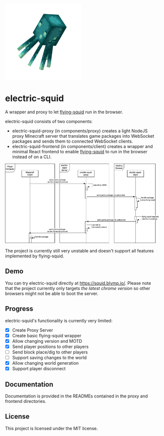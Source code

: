 <img src="components/client/src/logo.png" width="250" height="250" />

# electric-squid

A wrapper and proxy to let [flying-squid](https://github.com/PrismarineJS/flying-squid) run in the browser.

electric-squid consists of two components:

- electric-squid-proxy (in components/proxy) creates a light NodeJS proxy Minecraft server that translates game packages into WebSocket packages and sends them to connected WebSocket clients.
- electric-squid-frontend (in components/client) creates a wrapper and minimal React frontend to enable [flying-squid](https://github.com/PrismarineJS/flying-squid) to run in the browser instead of on a CLI.

![Sequence Diagram](/sequence-diagram.png)

The project is currently still very unstable and doesn't support all features implemented by flying-squid.

## Demo

You can try electric-squid directly at <https://squid.blymp.io/>. Please note that the project currently only targets _the latest chrome version_ so other browsers might not be able to boot the server.

## Progress

electric-squid's functionality is currently very limited:

- [x] Create Proxy Server
- [x] Create basic flying-squid wrapper
- [x] Allow changing version and MOTD
- [x] Send player positions to other players
- [ ] Send block place/dig to other players
- [ ] Support saving changes to the world
- [x] Allow changing world generation
- [x] Support player disconnect

## Documentation

Documentation is provided in the READMEs contained in the proxy and frontend directories.

## License

This project is licensed under the MIT license.
